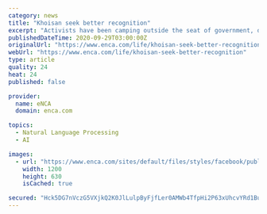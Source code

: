 ```yaml
---
category: news
title: "Khoisan seek better recognition"
excerpt: "Activists have been camping outside the seat of government, demanding the official recognition of their languages and to negotiate land ownership."
publishedDateTime: 2020-09-29T03:00:00Z
originalUrl: "https://www.enca.com/life/khoisan-seek-better-recognition"
webUrl: "https://www.enca.com/life/khoisan-seek-better-recognition"
type: article
quality: 24
heat: 24
published: false

provider:
  name: eNCA
  domain: enca.com

topics:
  - Natural Language Processing
  - AI

images:
  - url: "https://www.enca.com/sites/default/files/styles/facebook/public/2020-09/000_8QG8CX.jpg?h=199d8c1f&itok=eYFO7HHu"
    width: 1200
    height: 630
    isCached: true

secured: "Hck5DG7nVczG5VXjkQ2K0JlLulpByFjfLer0AMWb4TfpHi2P63xUhcvYRd1BuaAgQaj4NuNBQWjfXYlUee7/o7INL3RYNPN4+MbQM/r0SjTbQSTxR0olQw6QkJbYTM2KHX77WTuRvnLT6C4y2cXr2jwc38PziaPvuJypirAYx7TGBkM2ElAAvntXxoc59cnzquyNmDSDh5WYQwVoARuOLte4rdAnN3INfDvQC0VU6o4AcQxEHXoAoCDs3IEyGd932CNRP65nt/brfaZZcPtNFZnJKPfVzDSJAO55fDa9hOXwNdz6Q6LmnBfh7NkIR5q6CnI7knz+jtySuNhAxT8G+46pUpNfDxz4p01kEPIfd8U=;Y9+Ruh1APnVH0HHtSJt5Zg=="
---
```


